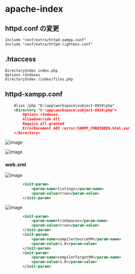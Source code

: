 # apache-index

## httpd.conf の変更
```
Include "conf/extra/httpd-xampp.conf"
Include "conf/extra/httpd-lightbox.conf"
```

## .htaccess
```
DirectoryIndex index.php
Options +Indexes
DirectoryIndex /index/files.php
```

## httpd-xampp.conf
```xml
    Alias /php "D:\app\workspace\subject-0924\php"
    <Directory "D:\app\workspace\subject-0924\php">
        Options +Indexes
        AllowOverride All
        Require all granted
        ErrorDocument 403 /error/XAMPP_FORBIDDEN.html.var
    </Directory>    
```

![image](https://user-images.githubusercontent.com/1501327/134769877-7163d3fb-a225-463e-a824-3dbff075de9c.png)

![image](https://user-images.githubusercontent.com/1501327/134769923-872c18ae-31c5-4b04-a7fa-97ce81d92eec.png)

### web.xml
![image](https://user-images.githubusercontent.com/1501327/157796064-d2a50ec5-c80b-48d0-ad50-7ac687d74c30.png)
```xml
        <init-param>
            <param-name>listings</param-name>
            <param-value>true</param-value>
        </init-param>
```
![image](https://user-images.githubusercontent.com/1501327/157795752-fae270c3-edf0-4f1f-b8b8-21fac2f69e37.png)
```xml
        <init-param>
            <param-name>trimSpaces</param-name>
            <param-value>true</param-value>
        </init-param>
        <init-param>
            <param-name>compilerSourceVM</param-name>
            <param-value>1.8</param-value>
        </init-param>
        <init-param>
            <param-name>compilerTargetVM</param-name>
            <param-value>1.8</param-value>
        </init-param>
```

